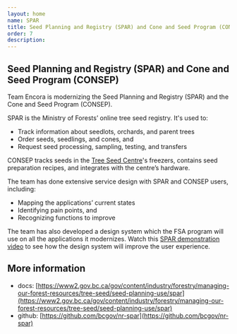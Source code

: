 ```yaml
---
layout: home
name: SPAR
title: Seed Planning and Registry (SPAR) and Cone and Seed Program (CONSEP) 
order: 7
description: 
---
```

## Seed Planning and Registry (SPAR) and Cone and Seed Program (CONSEP) 
Team Encora is modernizing the Seed Planning and Registry (SPAR) and the Cone and Seed Program (CONSEP). 

SPAR is the Ministry of Forests’ online tree seed registry. It's used to: 

- Track information about seedlots, orchards, and parent trees 
- Order seeds, seedlings, and cones, and 
- Request seed processing, sampling, testing, and transfers 

CONSEP tracks seeds in the [Tree Seed Centre](https://www2.gov.bc.ca/gov/content?id=B33FA5CCACF949158DA2DA602A6D9C5F)'s freezers, contains seed preparation recipes, and integrates with the centre’s hardware. 

The team has done extensive service design with SPAR and CONSEP users, including: 

- Mapping the applications’ current states 
- Identifying pain points, and 
- Recognizing functions to improve 

The team has also developed a design system which the FSA program will use on all the applications it modernizes. Watch this [SPAR demonstration video](https://www.youtube.com/watch?v=3fSDjj-bAbE) to see how the design system will improve the user experience. 

## More information
- docs:  [https://www2.gov.bc.ca/gov/content/industry/forestry/managing-our-forest-resources/tree-seed/seed-planning-use/spar](https://www2.gov.bc.ca/gov/content/industry/forestry/managing-our-forest-resources/tree-seed/seed-planning-use/spar)
- github: [https://github.com/bcgov/nr-spar](https://github.com/bcgov/nr-spar)